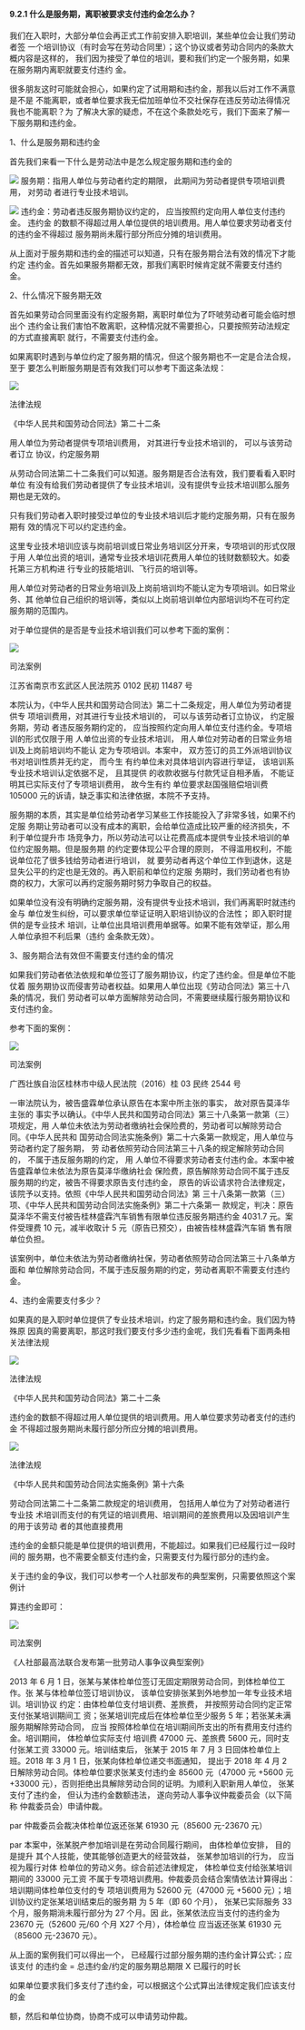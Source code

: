 #### 9.2.1 什么是服务期，离职被要求支付违约金怎么办？

我们在入职时，大部分单位会再正式工作前安排入职培训，某些单位会让我们劳动者签 一个培训协议（有时会写在劳动合同里）；这个协议或者劳动合同内的条款大概内容是这样的， 我们因为接受了单位的培训，要和我们约定一个服务期，如果在服务期内离职就要支付违约 金。

很多朋友这时可能就会担心，如果约定了试用期和违约金，那我以后对工作不满意是不是 不能离职，或者单位要求我无偿加班单位不交社保存在违反劳动法得情况我也不能离职？为 了解决大家的疑虑，不在这个条款处吃亏，我们下面来了解一下服务期和违约金。

1、什么是服务期和违约金

首先我们来看一下什么是劳动法中是怎么规定服务期和违约金的

![](<@img/img_ 813.png>) 服务期：指用人单位与劳动者约定的期限， 此期间为劳动者提供专项培训费用， 对劳动 者进行专业技术培训。

![](<@img/img_ 814.png>) 违约金：劳动者违反服务期协议约定的， 应当按照约定向用人单位支付违约金。 违约金 的数额不得超过用人单位提供的培训费用。用人单位要求劳动者支付的违约金不得超过 服务期尚未履行部分所应分摊的培训费用。

从上面对于服务期和违约金的描述可以知道，只有在服务期合法有效的情况下才能约定 违约金。首先如果服务期都无效，那我们离职时候肯定就不需要支付违约金。

2、什么情况下服务期无效

首先如果劳动合同里面没有约定服务期，离职时单位为了吓唬劳动者可能会临时想出个 违约金让我们害怕不敢离职，这种情况就不需要担心，只要按照劳动法规定的方式直接离职 就行，不需要支付违约金。

如果离职时遇到与单位约定了服务期的情况，但这个服务期也不一定是合法合规，至于 要怎么判断服务期是否有效我们可以参考下面这条法规：

![](<@img/img_ 815.png>)

法律法规

《中华人民共和国劳动合同法》第二十二条

用人单位为劳动者提供专项培训费用， 对其进行专业技术培训的， 可以与该劳动者订立 协议，约定服务期

从劳动合同法第二十二条我们可以知道。服务期是否合法有效，我们要看看入职时单位 有没有给我们劳动者提供了专业技术培训，没有提供专业技术培训那么服务期也是无效的。

只有我们劳动者入职时接受过单位的专业技术培训后才能约定服务期，只有在服务期有 效的情况下可以约定违约金。

这里专业技术培训应该与岗前培训或日常业务培训区分开来，专项培训的形式仅限于用 人单位出资的培训，通常专业技术培训花费用人单位的钱财数额较大。如委托第三方机构进 行专业的技能培训、飞行员的培训等。

用人单位对劳动者的日常业务培训及上岗前培训均不能认定为专项培训。如日常业务、其 他单位自己组织的培训等，类似以上岗前培训单位内部培训均不在可约定服务期的范围内。

对于单位提供的是否是专业技术培训我们可以参考下面的案例：

![](<@img/img_ 816.png>)

司法案例

江苏省南京市玄武区人民法院苏 0102 民初 11487 号

本院认为，《中华人民共和国劳动合同法》第二十二条规定，用人单位为劳动者提供专 项培训费用，对其进行专业技术培训的， 可以与该劳动者订立协议， 约定服务期，劳动 者违反服务期约定的， 应当按照约定向用人单位支付违约金。专项培训的形式仅限于用 人单位出资的专业技术培训， 用人单位对劳动者的日常业务培训及上岗前培训均不能认 定为专项培训。本案中， 双方签订的员工外派培训协议书对培训性质并无约定， 而今生 有约单位未对具体培训内容进行举证， 该培训系专业技术培训认定依据不足， 且其提供 的收款收据与付款凭证自相矛盾， 不能证明其已实际支付了专项培训费用， 故今生有约 单位要求赵国强赔偿培训费 105000 元的诉请，缺乏事实和法律依据，本院不予支持。

服务期的本质，其实是单位给劳动者学习某些工作技能投入了非常多钱，如果不约定服 务期让劳动者可以没有成本的离职，会给单位造成比较严重的经济损失，不利于单位提升市 场竞争力，所以劳动法可以让花费高成本提供专业技术培训的单位约定服务期。但是服务期 的约定要体现公平合理的原则， 不得滥用权利，不能说单位花了很多钱给劳动者进行培训， 就 要劳动者再这个单位工作到退休，这是显失公平的约定也是无效的。再入职前和单位约定服 务期时，我们劳动者也有协商的权力，大家可以再约定服务期时努力争取自己的权益。

如果单位没有没有明确约定服务期，没有提供专业技术培训，我们再离职时就违约金与 单位发生纠纷，可以要求单位举证证明入职培训协议的合法性； 即入职时提供的是专业技术 培训，让单位出具培训费用单据等。如果不能有效举证，那么用人单位承担不利后果（违约 金条款无效）。

3、服务期合法有效但不需要支付违约金的情况

如果我们劳动者依法依规和单位签订了服务期协议，约定了违约金。但是单位不能仗着 服务期协议而侵害劳动者权益。如果用人单位出现《劳动合同法》第三十八条的情况，我们 劳动者可以单方面解除劳动合同，不需要继续履行服务期协议和支付违约金。

参考下面的案例：

![](<@img/img_ 817.png>)

司法案例

广西壮族自治区桂林市中级人民法院（2016）桂 03 民终 2544 号

一审法院认为，被告盛霖单位承认原告在本案中所主张的事实， 故对原告莫泽华主张的 事实予以确认。《中华人民共和国劳动合同法》第三十八条第一款第（三）项规定，用 人单位未依法为劳动者缴纳社会保险费的，劳动者可以解除劳动合同。《中华人民共和 国劳动合同法实施条例》第二十六条第一款规定，用人单位与劳动者约定了服务期， 劳 动者依照劳动合同法第三十八条的规定解除劳动合同的， 不属于违反服务期的约定， 用 人单位不得要求劳动者支付违约金。本案中被告盛霖单位未依法为原告莫泽华缴纳社会 保险费，原告解除劳动合同不属于违反服务期的约定，被告不得要求原告支付违约金， 原告的诉讼请求符合法律规定， 该院予以支持。依照《中华人民共和国劳动合同法》第 三十八条第一款第（三）项、《中华人民共和国劳动合同法实施条例》第二十六条第一 款规定，判决：原告莫泽华不需支付被告桂林盛霖汽车销售有限单位违反服务期违约金 4031.7 元。案件受理费 10 元，减半收取计 5 元（原告已预交），由被告桂林盛霖汽车销 售有限单位负担。

该案例中，单位未依法为劳动者缴纳社保，劳动者依照劳动合同法第三十八条单方面和 单位解除劳动合同，不属于违反服务期的约定，劳动者离职不需要支付违约金。

4、违约金需要支付多少？

如果真的是入职时单位提供了专业技术培训，约定了服务期和违约金。我们因为特殊原 因真的需要离职，那这时我们要支付多少违约金呢，我们先看看下面两条相关法律法规

![](<@img/img_ 818.png>)

法律法规

《中华人民共和国劳动合同法》第二十二条

违约金的数额不得超过用人单位提供的培训费用。用人单位要求劳动者支付的违约金 不得超过服务期尚未履行部分所应分摊的培训费用。

![](<@img/img_ 819.png>)

法律法规

《中华人民共和国劳动合同法实施条例》第十六条

劳动合同法第二十二条第二款规定的培训费用， 包括用人单位为了对劳动者进行专业技 术培训而支付的有凭证的培训费用、培训期间的差旅费用以及因培训产生的用于该劳动 者的其他直接费用

违约金的金额只能是单位提供的培训费用，不能超过。如果我们已经履行过一段时间的 服务期，也不需要全额支付违约金，只需要支付为履行部分的违约金。

关于违约金的争议，我们可以参考一个人社部发布的典型案例，只需要依照这个案例计

算违约金即可：

![](<@img/img_ 820.png>)

司法案例

《人社部最高法联合发布第一批劳动人事争议典型案例》

2013 年 6 月 1 日，张某与某体检单位签订无固定期限劳动合同，到体检单位工作。张 某与体检单位签订培训协议， 该单位安排张某到外地参加一年专业技术培训。培训协议 约定：由体检单位支付培训费、差旅费， 并按照劳动合同约定正常支付张某培训期间工 资；张某培训完成后在体检单位至少服务 5 年；若张某未满服务期解除劳动合同， 应当 按照体检单位在培训期间所支出的所有费用支付违约金。培训期间， 体检单位实际支付 培训费 47000 元、差旅费 5600 元，同时支付张某工资 33000 元。培训结束后， 张某于 2015 年 7 月 3 日回体检单位上班。2018 年 3 月 1 日，张某向体检单位递交书面通知， 提出于 2018 年 4 月 2 日解除劳动合同。体检单位要求张某支付违约金 85600 元（47000 元 +5600 元 +33000 元），否则拒绝出具解除劳动合同的证明。为顺利入职新用人单位， 张某支付了违约金， 但认为违约金数额违法， 遂向劳动人事争议仲裁委员会（以下简称 仲裁委员会）申请仲裁。

par 仲裁委员会裁决体检单位返还张某 61930 元（85600 元-23670 元）

par 本案中，张某脱产参加培训是在劳动合同履行期间， 由体检单位安排， 目的是提升 其个人技能，使其能够创造更大的经营效益， 张某参加培训的行为， 应当视为履行对体 检单位的劳动义务。综合前述法律规定， 体检单位支付给张某培训期间的 33000 元工资 不属于专项培训费用。仲裁委员会结合案情依法计算得出： 培训期间体检单位支付的专 项培训费用为 52600 元（47000 元 +5600 元）；培训协议约定张某培训结束后的服务期 为 5 年（即 60 个月）， 张某已实际服务 33 个月，服务期淌未履行部分为 27 个月。因 此，张某依法应当支付的违约金为 23670 元（52600 元/60 个月 X27 个月），体检单位 应当返还张某 61930 元（85600 元-23670 元）。

从上面的案例我们可以得出一个， 已经履行过部分服务期的违约金计算公式:；应该支付 的违约金 = 总违约金/约定的服务期总期限 X 已履行的时长

如果单位要求我们多支付了违约金，可以根据这个公式算出法律规定我们应该支付的金

额，然后和单位协商，协商不成可以申请劳动仲裁。